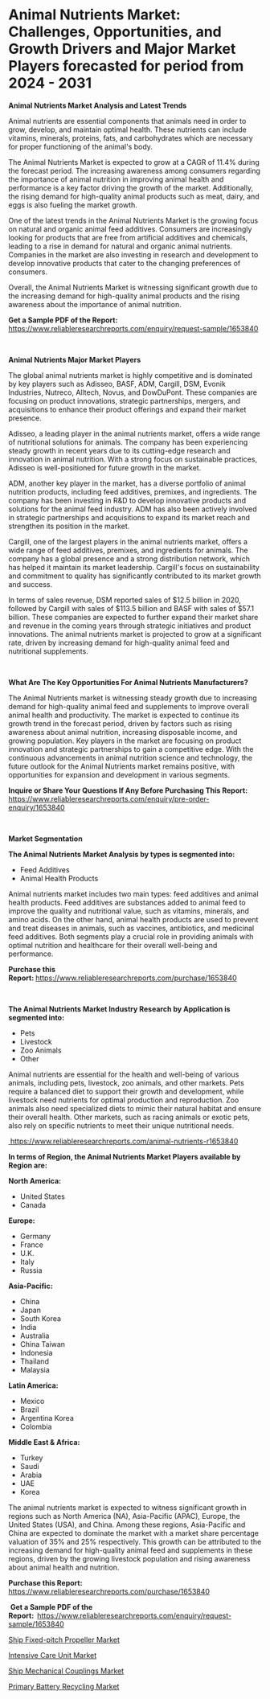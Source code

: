 <p><h1>Animal Nutrients Market: Challenges, Opportunities, and Growth Drivers and Major Market Players forecasted for period from 2024 - 2031</h1></p><p><strong>Animal Nutrients Market Analysis and Latest Trends</strong></p>
<p><p>Animal nutrients are essential components that animals need in order to grow, develop, and maintain optimal health. These nutrients can include vitamins, minerals, proteins, fats, and carbohydrates which are necessary for proper functioning of the animal's body.</p><p>The Animal Nutrients Market is expected to grow at a CAGR of 11.4% during the forecast period. The increasing awareness among consumers regarding the importance of animal nutrition in improving animal health and performance is a key factor driving the growth of the market. Additionally, the rising demand for high-quality animal products such as meat, dairy, and eggs is also fueling the market growth.</p><p>One of the latest trends in the Animal Nutrients Market is the growing focus on natural and organic animal feed additives. Consumers are increasingly looking for products that are free from artificial additives and chemicals, leading to a rise in demand for natural and organic animal nutrients. Companies in the market are also investing in research and development to develop innovative products that cater to the changing preferences of consumers.</p><p>Overall, the Animal Nutrients Market is witnessing significant growth due to the increasing demand for high-quality animal products and the rising awareness about the importance of animal nutrition.</p></p>
<p><strong>Get a Sample PDF of the Report:&nbsp;</strong> <a href="https://www.reliableresearchreports.com/enquiry/request-sample/1653840">https://www.reliableresearchreports.com/enquiry/request-sample/1653840</a></p>
<p>&nbsp;</p>
<p><strong>Animal Nutrients Major Market Players</strong></p>
<p><p>The global animal nutrients market is highly competitive and is dominated by key players such as Adisseo, BASF, ADM, Cargill, DSM, Evonik Industries, Nutreco, Alltech, Novus, and DowDuPont. These companies are focusing on product innovations, strategic partnerships, mergers, and acquisitions to enhance their product offerings and expand their market presence.</p><p>Adisseo, a leading player in the animal nutrients market, offers a wide range of nutritional solutions for animals. The company has been experiencing steady growth in recent years due to its cutting-edge research and innovation in animal nutrition. With a strong focus on sustainable practices, Adisseo is well-positioned for future growth in the market.</p><p>ADM, another key player in the market, has a diverse portfolio of animal nutrition products, including feed additives, premixes, and ingredients. The company has been investing in R&D to develop innovative products and solutions for the animal feed industry. ADM has also been actively involved in strategic partnerships and acquisitions to expand its market reach and strengthen its position in the market.</p><p>Cargill, one of the largest players in the animal nutrients market, offers a wide range of feed additives, premixes, and ingredients for animals. The company has a global presence and a strong distribution network, which has helped it maintain its market leadership. Cargill's focus on sustainability and commitment to quality has significantly contributed to its market growth and success.</p><p>In terms of sales revenue, DSM reported sales of $12.5 billion in 2020, followed by Cargill with sales of $113.5 billion and BASF with sales of $57.1 billion. These companies are expected to further expand their market share and revenue in the coming years through strategic initiatives and product innovations. The animal nutrients market is projected to grow at a significant rate, driven by increasing demand for high-quality animal feed and nutritional supplements.</p></p>
<p>&nbsp;</p>
<p><strong>What Are The Key Opportunities For Animal Nutrients Manufacturers?</strong></p>
<p><p>The Animal Nutrients market is witnessing steady growth due to increasing demand for high-quality animal feed and supplements to improve overall animal health and productivity. The market is expected to continue its growth trend in the forecast period, driven by factors such as rising awareness about animal nutrition, increasing disposable income, and growing population. Key players in the market are focusing on product innovation and strategic partnerships to gain a competitive edge. With the continuous advancements in animal nutrition science and technology, the future outlook for the Animal Nutrients market remains positive, with opportunities for expansion and development in various segments.</p></p>
<p><strong>Inquire or Share Your Questions If Any Before Purchasing This Report:</strong> <a href="https://www.reliableresearchreports.com/enquiry/pre-order-enquiry/1653840">https://www.reliableresearchreports.com/enquiry/pre-order-enquiry/1653840</a></p>
<p>&nbsp;</p>
<p><strong>Market Segmentation</strong></p>
<p><strong>The Animal Nutrients Market Analysis by types is segmented into:</strong></p>
<p><ul><li>Feed Additives</li><li>Animal Health Products</li></ul></p>
<p><p>Animal nutrients market includes two main types: feed additives and animal health products. Feed additives are substances added to animal feed to improve the quality and nutritional value, such as vitamins, minerals, and amino acids. On the other hand, animal health products are used to prevent and treat diseases in animals, such as vaccines, antibiotics, and medicinal feed additives. Both segments play a crucial role in providing animals with optimal nutrition and healthcare for their overall well-being and performance.</p></p>
<p><strong>Purchase this Report:&nbsp;</strong><a href="https://www.reliableresearchreports.com/purchase/1653840">https://www.reliableresearchreports.com/purchase/1653840</a></p>
<p>&nbsp;</p>
<p><strong>The Animal Nutrients Market Industry Research by Application is segmented into:</strong></p>
<p><ul><li>Pets</li><li>Livestock</li><li>Zoo Animals</li><li>Other</li></ul></p>
<p><p>Animal nutrients are essential for the health and well-being of various animals, including pets, livestock, zoo animals, and other markets. Pets require a balanced diet to support their growth and development, while livestock need nutrients for optimal production and reproduction. Zoo animals also need specialized diets to mimic their natural habitat and ensure their overall health. Other markets, such as racing animals or exotic pets, also rely on specific nutrients to meet their unique nutritional needs.</p></p>
<p><a href="https://www.reliableresearchreports.com/animal-nutrients-r1653840">&nbsp;https://www.reliableresearchreports.com/animal-nutrients-r1653840</a></p>
<p><strong>In terms of Region, the Animal Nutrients Market Players available by Region are:</strong></p>
<p>
    <p> <strong> North America: </strong>
        <ul>
            <li>United States</li>
            <li>Canada</li>
        </ul>
        </p> 
    <p> <strong> Europe: </strong>
        <ul>
            <li>Germany</li>
            <li>France</li>
            <li>U.K.</li>
            <li>Italy</li>
            <li>Russia</li>
        </ul>
        </p> 
    <p> <strong> Asia-Pacific: </strong>
        <ul>
            <li>China</li>
            <li>Japan</li>
            <li>South Korea</li>
            <li>India</li>
            <li>Australia</li>
            <li>China Taiwan</li>
            <li>Indonesia</li>
            <li>Thailand</li>
            <li>Malaysia</li>
        </ul>
        </p> 
    <p> <strong> Latin America: </strong>
        <ul>
            <li>Mexico</li>
            <li>Brazil</li>
            <li>Argentina Korea</li>
            <li>Colombia</li>
        </ul>
        </p> 
    <p> <strong> Middle East & Africa: </strong>
        <ul>
            <li>Turkey</li>
            <li>Saudi</li>
            <li>Arabia</li>
            <li>UAE</li>
            <li>Korea</li>
        </ul>
    </p>
    </p>
<p><p>The animal nutrients market is expected to witness significant growth in regions such as North America (NA), Asia-Pacific (APAC), Europe, the United States (USA), and China. Among these regions, Asia-Pacific and China are expected to dominate the market with a market share percentage valuation of 35% and 25% respectively. This growth can be attributed to the increasing demand for high-quality animal feed and supplements in these regions, driven by the growing livestock population and rising awareness about animal health and nutrition.</p></p>
<p><strong>Purchase this Report: </strong><a href="https://www.reliableresearchreports.com/purchase/1653840">https://www.reliableresearchreports.com/purchase/1653840</a></p>
<p>&nbsp;<strong>Get a Sample PDF of the Report:&nbsp;&nbsp;</strong><a href="https://www.reliableresearchreports.com/enquiry/request-sample/1653840">https://www.reliableresearchreports.com/enquiry/request-sample/1653840</a></p>
<p><strong></strong></p>
<p><p><a href="https://www.linkedin.com/pulse/ship-fixed-pitch-propeller-market-insight-trends-growth-forecasted-levhc">Ship Fixed-pitch Propeller Market</a></p><p><a href="https://github.com/derrinmiltonellis35gcl/Market-Research-Report-List-2/blob/main/intensive-care-unit-market.md">Intensive Care Unit Market</a></p><p><a href="https://www.linkedin.com/pulse/ship-mechanical-couplings-market-trends-analysis-forecasted-oecsc">Ship Mechanical Couplings Market</a></p><p><a href="https://github.com/Sherrillcrooksxa8i18ucf2m/Market-Research-Report-List-2/blob/main/primary-battery-recycling-market.md">Primary Battery Recycling Market</a></p></p>